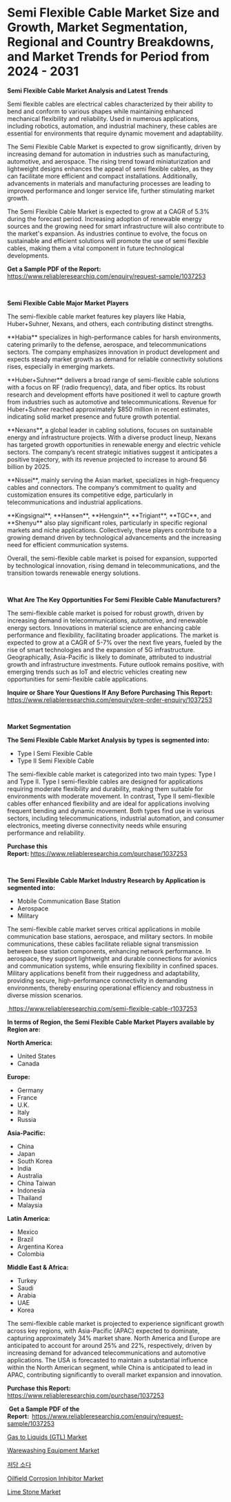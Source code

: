<p><h1>Semi Flexible Cable Market Size and Growth, Market Segmentation, Regional and Country Breakdowns, and Market Trends for Period from 2024 -  2031</h1></p><p><strong>Semi Flexible Cable Market Analysis and Latest Trends</strong></p>
<p><p>Semi flexible cables are electrical cables characterized by their ability to bend and conform to various shapes while maintaining enhanced mechanical flexibility and reliability. Used in numerous applications, including robotics, automation, and industrial machinery, these cables are essential for environments that require dynamic movement and adaptability. </p><p>The Semi Flexible Cable Market is expected to grow significantly, driven by increasing demand for automation in industries such as manufacturing, automotive, and aerospace. The rising trend toward miniaturization and lightweight designs enhances the appeal of semi flexible cables, as they can facilitate more efficient and compact installations. Additionally, advancements in materials and manufacturing processes are leading to improved performance and longer service life, further stimulating market growth.</p><p>The Semi Flexible Cable Market is expected to grow at a CAGR of 5.3% during the forecast period. Increasing adoption of renewable energy sources and the growing need for smart infrastructure will also contribute to the market's expansion. As industries continue to evolve, the focus on sustainable and efficient solutions will promote the use of semi flexible cables, making them a vital component in future technological developments.</p></p>
<p><strong>Get a Sample PDF of the Report:&nbsp;</strong> <a href="https://www.reliableresearchiq.com/enquiry/request-sample/1037253">https://www.reliableresearchiq.com/enquiry/request-sample/1037253</a></p>
<p>&nbsp;</p>
<p><strong>Semi Flexible Cable Major Market Players</strong></p>
<p><p>The semi-flexible cable market features key players like Habia, Huber+Suhner, Nexans, and others, each contributing distinct strengths. </p><p>**Habia** specializes in high-performance cables for harsh environments, catering primarily to the defense, aerospace, and telecommunications sectors. The company emphasizes innovation in product development and expects steady market growth as demand for reliable connectivity solutions rises, especially in emerging markets.</p><p>**Huber+Suhner** delivers a broad range of semi-flexible cable solutions with a focus on RF (radio frequency), data, and fiber optics. Its robust research and development efforts have positioned it well to capture growth from industries such as automotive and telecommunications. Revenue for Huber+Suhner reached approximately $850 million in recent estimates, indicating solid market presence and future growth potential.</p><p>**Nexans**, a global leader in cabling solutions, focuses on sustainable energy and infrastructure projects. With a diverse product lineup, Nexans has targeted growth opportunities in renewable energy and electric vehicle sectors. The company’s recent strategic initiatives suggest it anticipates a positive trajectory, with its revenue projected to increase to around $6 billion by 2025.</p><p>**Nissei**, mainly serving the Asian market, specializes in high-frequency cables and connectors. The company’s commitment to quality and customization ensures its competitive edge, particularly in telecommunications and industrial applications.</p><p>**Kingsignal**, **Hansen**, **Hengxin**, **Trigiant**, **TGC**, and **Shenyu** also play significant roles, particularly in specific regional markets and niche applications. Collectively, these players contribute to a growing demand driven by technological advancements and the increasing need for efficient communication systems.</p><p>Overall, the semi-flexible cable market is poised for expansion, supported by technological innovation, rising demand in telecommunications, and the transition towards renewable energy solutions.</p></p>
<p>&nbsp;</p>
<p><strong>What Are The Key Opportunities For Semi Flexible Cable Manufacturers?</strong></p>
<p><p>The semi-flexible cable market is poised for robust growth, driven by increasing demand in telecommunications, automotive, and renewable energy sectors. Innovations in material science are enhancing cable performance and flexibility, facilitating broader applications. The market is expected to grow at a CAGR of 5-7% over the next five years, fueled by the rise of smart technologies and the expansion of 5G infrastructure. Geographically, Asia-Pacific is likely to dominate, attributed to industrial growth and infrastructure investments. Future outlook remains positive, with emerging trends such as IoT and electric vehicles creating new opportunities for semi-flexible cable applications.</p></p>
<p><strong>Inquire or Share Your Questions If Any Before Purchasing This Report:</strong> <a href="https://www.reliableresearchiq.com/enquiry/pre-order-enquiry/1037253">https://www.reliableresearchiq.com/enquiry/pre-order-enquiry/1037253</a></p>
<p>&nbsp;</p>
<p><strong>Market Segmentation</strong></p>
<p><strong>The Semi Flexible Cable Market Analysis by types is segmented into:</strong></p>
<p><ul><li>Type I Semi Flexible Cable</li><li>Type II Semi Flexible Cable</li></ul></p>
<p><p>The semi-flexible cable market is categorized into two main types: Type I and Type II. Type I semi-flexible cables are designed for applications requiring moderate flexibility and durability, making them suitable for environments with moderate movement. In contrast, Type II semi-flexible cables offer enhanced flexibility and are ideal for applications involving frequent bending and dynamic movement. Both types find use in various sectors, including telecommunications, industrial automation, and consumer electronics, meeting diverse connectivity needs while ensuring performance and reliability.</p></p>
<p><strong>Purchase this Report:&nbsp;</strong><a href="https://www.reliableresearchiq.com/purchase/1037253">https://www.reliableresearchiq.com/purchase/1037253</a></p>
<p>&nbsp;</p>
<p><strong>The Semi Flexible Cable Market Industry Research by Application is segmented into:</strong></p>
<p><ul><li>Mobile Communication Base Station</li><li>Aerospace</li><li>Military</li></ul></p>
<p><p>The semi-flexible cable market serves critical applications in mobile communication base stations, aerospace, and military sectors. In mobile communications, these cables facilitate reliable signal transmission between base station components, enhancing network performance. In aerospace, they support lightweight and durable connections for avionics and communication systems, while ensuring flexibility in confined spaces. Military applications benefit from their ruggedness and adaptability, providing secure, high-performance connectivity in demanding environments, thereby ensuring operational efficiency and robustness in diverse mission scenarios.</p></p>
<p><a href="https://www.reliableresearchiq.com/semi-flexible-cable-r1037253">&nbsp;https://www.reliableresearchiq.com/semi-flexible-cable-r1037253</a></p>
<p><strong>In terms of Region, the Semi Flexible Cable Market Players available by Region are:</strong></p>
<p>
    <p> <strong> North America: </strong>
        <ul>
            <li>United States</li>
            <li>Canada</li>
        </ul>
        </p> 
    <p> <strong> Europe: </strong>
        <ul>
            <li>Germany</li>
            <li>France</li>
            <li>U.K.</li>
            <li>Italy</li>
            <li>Russia</li>
        </ul>
        </p> 
    <p> <strong> Asia-Pacific: </strong>
        <ul>
            <li>China</li>
            <li>Japan</li>
            <li>South Korea</li>
            <li>India</li>
            <li>Australia</li>
            <li>China Taiwan</li>
            <li>Indonesia</li>
            <li>Thailand</li>
            <li>Malaysia</li>
        </ul>
        </p> 
    <p> <strong> Latin America: </strong>
        <ul>
            <li>Mexico</li>
            <li>Brazil</li>
            <li>Argentina Korea</li>
            <li>Colombia</li>
        </ul>
        </p> 
    <p> <strong> Middle East & Africa: </strong>
        <ul>
            <li>Turkey</li>
            <li>Saudi</li>
            <li>Arabia</li>
            <li>UAE</li>
            <li>Korea</li>
        </ul>
    </p>
    </p>
<p><p>The semi-flexible cable market is projected to experience significant growth across key regions, with Asia-Pacific (APAC) expected to dominate, capturing approximately 34% market share. North America and Europe are anticipated to account for around 25% and 22%, respectively, driven by increasing demand for advanced telecommunications and automotive applications. The USA is forecasted to maintain a substantial influence within the North American segment, while China is anticipated to lead in APAC, contributing significantly to overall market expansion and innovation.</p></p>
<p><strong>Purchase this Report: </strong><a href="https://www.reliableresearchiq.com/purchase/1037253">https://www.reliableresearchiq.com/purchase/1037253</a></p>
<p>&nbsp;<strong>Get a Sample PDF of the Report:&nbsp;&nbsp;</strong><a href="https://www.reliableresearchiq.com/enquiry/request-sample/1037253">https://www.reliableresearchiq.com/enquiry/request-sample/1037253</a></p>
<p><strong></strong></p>
<p><p><a href="https://medium.com/@christinabeck544/the-global-market-overview-of-the-gas-to-liquids-gtl-market-provides-a-unique-perspective-on-9179a6165cb6">Gas to Liquids (GTL) Market</a></p><p><a href="https://medium.com/@susanabraun1964/the-market-for-warewashing-equipment-market-is-examined-in-this-report-along-with-the-factors-91fbca0caca2">Warewashing Equipment Market</a></p><p><a href="https://github.com/sougarounis/Market-Research-Report-List-6/blob/main/468684611973.md">저당 소다</a></p><p><a href="https://issuu.com/reportprime-2/docs/oilfield-corrosion-inhibitor-market_426d198fb2c4b2">Oilfield Corrosion Inhibitor Market</a></p><p><a href="https://www.linkedin.com/pulse/unlocking-growth-potential-market-strategic-analysis-lime-ydeff?trackingId=5j5pzw7eRWKNR%2FOBb4nGYA%3D%3D">Lime Stone Market</a></p></p>